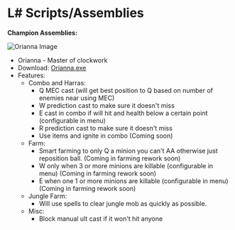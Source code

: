 L# Scripts/Assemblies
==

**Champion Assemblies:**

![Orianna Image](https://github.com/trelli/LeagueSharp/blob/stable/Orianna/Orianna/Orianna.jpg?raw=true)

* Orianna - Master of clockwork
 * Download: [Orianna.exe]
 * Features:
    * Combo and Harras:
      * Q MEC cast (will get best position to Q based on number of enemies near using MEC)
      * W prediction cast to make sure it doesn't miss 
      * E cast in combo if will hit and health below a certain point (configurable in menu)
      * R prediction cast to make sure it doesn't miss
      * Use items and ignite in combo (Coming soon)
    * Farm: 
      * Smart farming to only Q a minion you can't AA otherwise just reposition ball. (Coming in farming rework soon)
      * W only when 3 or more minions are killable (configurable in menu) (Coming in farming rework soon)
      * E when one 1 or more minions are killable (configurable in menu) (Coming in farming rework soon)
    * Jungle Farm:
      * Will use spells to clear jungle mob as quickly as possible. 
    * Misc:
      * Block manual ult cast if it won't hit anyone 
  
[Orianna.exe]: https://github.com/trelli/LeagueSharp/raw/stable/Orianna/Orianna.exe
